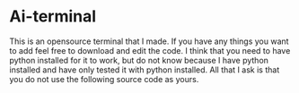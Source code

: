 # Ai-terminal
This is an opensource terminal that I made. If you have any things you want to add feel free to download and edit the code. I think that you need to have python installed for it to work, but do not know
because I have python installed and have only tested it with python installed.
All that I ask is that you do not use the following source code as yours.
